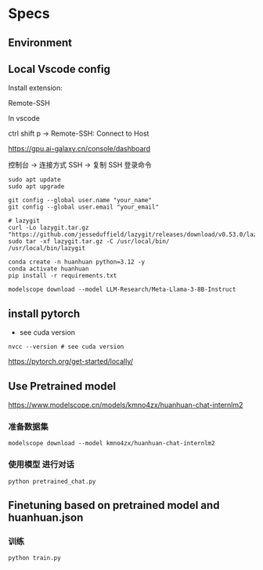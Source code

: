 # Specs

## Environment

## Local Vscode config

Install extension: 

Remote-SSH

In vscode

ctrl shift p -> Remote-SSH: Connect to Host

<https://gpu.ai-galaxy.cn/console/dashboard>

控制台 -> 连接方式 SSH -> 复制 SSH 登录命令


```shell
sudo apt update
sudo apt upgrade
```

```shell
git config --global user.name "your_name"
git config --global user.email "your_email"

# lazygit
curl -Lo lazygit.tar.gz "https://github.com/jesseduffield/lazygit/releases/download/v0.53.0/lazygit_0.53.0_Linux_x86_64.tar.gz"
sudo tar -xf lazygit.tar.gz -C /usr/local/bin/
/usr/local/bin/lazygit
```

```shell
conda create -n huanhuan python=3.12 -y
conda activate huanhuan
pip install -r requirements.txt

modelscope download --model LLM-Research/Meta-Llama-3-8B-Instruct
```

## install pytorch

- see cuda version

```shell
nvcc --version # see cuda version
```

<https://pytorch.org/get-started/locally/>

## Use Pretrained model

<https://www.modelscope.cn/models/kmno4zx/huanhuan-chat-internlm2>

### 准备数据集

```shell
modelscope download --model kmno4zx/huanhuan-chat-internlm2
```

### 使用模型 进行对话

```shell
python pretrained_chat.py
```

## Finetuning based on pretrained model and huanhuan.json

### 训练

```shell
python train.py
```
